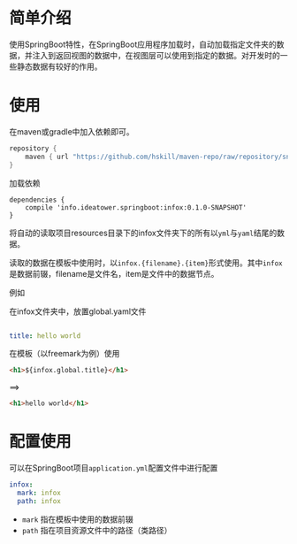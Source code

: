 # 简单介绍

使用SpringBoot特性，在SpringBoot应用程序加载时，自动加载指定文件夹的数据，并注入到返回视图的数据中，在视图层可以使用到指定的数据。对开发时的一些静态数据有较好的作用。

# 使用

在maven或gradle中加入依赖即可。

```gradle
repository {
    maven { url "https://github.com/hskill/maven-repo/raw/repository/snapshots"}
}
```

加载依赖
```
dependencies {
    compile 'info.ideatower.springboot:infox:0.1.0-SNAPSHOT'
}
```

将自动的读取项目resources目录下的infox文件夹下的所有以`yml`与`yaml`结尾的数据。

读取的数据在模板中使用时，以`infox.{filename}.{item}`形式使用。其中`infox`是数据前辍，filename是文件名，item是文件中的数据节点。

例如

在infox文件夹中，放置global.yaml文件

```yaml

title: hello world
```

在模板（以freemark为例）使用

```html
<h1>${infox.global.title}</h1>
```
==>
```html
<h1>hello world</h1>
```

# 配置使用

可以在SpringBoot项目`application.yml`配置文件中进行配置

```yaml
infox:
  mark: infox
  path: infox
```

- `mark` 指在模板中使用的数据前辍
- `path` 指在项目资源文件中的路径（类路径）